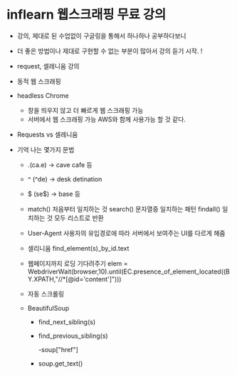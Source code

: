 # inflearn 웹스크래핑 무료 강의

* 강의, 제대로 된 수업없이 구글링을 통해서 하나하나 공부하다보니
* 더 좋은 방법이나 제대로 구현할 수 없는 부분이 많아서 강의 듣기 시작. ! 

* request, 셀레니움 강의

* 동적 웹 스크래핑
* headless Chrome
  + 창을 띄우지 않고 더 빠르게 웹 스크래핑 가능
  + 서버에서 웹 스크래핑 가능 AWS와 함께 사용가능 할 것 같다. 

* Requests vs 셀레니움
* 기억 나는 몇가지 문법

   + .(ca.e) -> cave cafe 등
   + ^ (^de) -> desk detination 
   + $ (se$) -> base 등
   + match() 처음부터 일치하는 것 search() 문자열중 일치하는 패턴 findall() 일치하는 것 모두 리스트로 반환
   + User-Agent 사용자의 유입경로에 따라 서버에서 보여주는 UI를 다르게 해줌
   + 셀리니움 find_element(s)_by_id.text
   + 웹페이지까지 로딩 기다려주기 elem = WebdriverWait(browser,10).until(EC.presence_of_element_located((B Y.XPATH,"//*[@id='content']")))
   + 자동 스크롤링
   + BeautifulSoup

     - find_next_sibling(s)

     - find_previous_sibling(s)

       -soup["href"]

     - soup.get_text()
